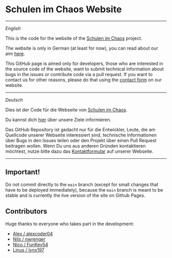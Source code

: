 # Schulen im Chaos Website

---

_English_

This is the code for the website of the [Schulen im Chaos](https://schulenimchaos.de/) project.

The website is only in German (at least for now), you can read about our aim [here](https://schulenimchaos.de/ziel).

This GitHub page is aimed only for developers, those who are interested in the source code of the website,
want to submit technical information about bugs in the issues or contribute code via a pull request.
If you want to contact us for other reasons, please do that using the [contact form](https://schulenimchaos.de/kontakt) on our website.

---

_Deutsch_

Dies ist der Code für die Webseite von [Schulen im Chaos](https://schulenimchaos.de/).

Du kannst dich [hier](https://schulenimchaos.de/ziel) über unsere Ziele informieren.

Das GitHub Repository ist gedacht nur für die Entwickler, Leute, die am Quellcode unserer Webseite interessiert sind,
technische Informationen über Bugs in den Issues teilen oder den Projekt über einen Pull Request beitragen wollen.
Wenn Du uns aus anderen Gründen kontaktieren möchtest, nutze bitte dazu das [Kontaktformular](https://schulenimchaos.de/kontakt) auf unserer Webseite.

---

## Important!

Do not commit directly to the `main` branch (except for small changes that have to be deployed immediately),
because the `main` branch is meant to be stable and is currently the live version of the site on Github Pages.

## Contributors

Huge thanks to everyone who takes part in the development:

- [Alex / alexcoder04](https://github.com/alexcoder04)
- [Nils / nwrenger](https://github.com/nwrenger)
- [Nico / FunKey54](https://github.com/FunKey54)
- [Linus / lynx197](https://github.com/lynx197)
